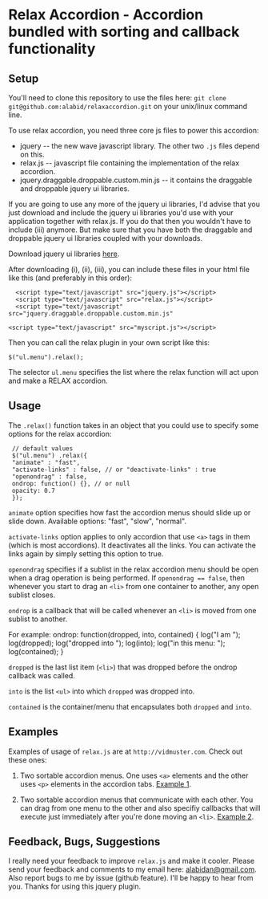 Relax Accordion -  Accordion bundled with sorting and callback functionality
============================================================================

Setup
-----

You'll need to clone this repository to use the files here:
`git clone git@github.com:alabid/relaxaccordion.git` 
on your unix/linux command line.

To use relax accordion, you need three core js files to power this 
accordion:

* jquery -- the new wave javascript library.
The other two `.js` files depend on this.
* relax.js -- javascript file containing the implementation of the relax
               accordion.
* jquery.draggable.droppable.custom.min.js -- it contains the draggable
and droppable jquery ui libraries.

If you are going to use any more of the jquery ui libraries, I'd advise
that you just download and include the jquery ui libraries you'd use
with your application together with relax.js. If you do that then you 
wouldn't have to include (iii) anymore. But make sure that you have both
the draggable and droppable jquery ui libraries coupled with your downloads.

Download jquery ui libraries [here](http://www.jqueryui.com/download).

After downloading (i), (ii), (iii), you can include these files in your
html file like this (and preferably in this order):


      <script type="text/javascript" src="jquery.js"></script>
      <script type="text/javascript" src="relax.js"></script>
      <script type="text/javascript" src="jquery.draggable.droppable.custom.min.js"
></script>
	<script type="text/javascript" src="myscript.js"></script>

Then you can call the relax plugin in your own script like this:

`$("ul.menu").relax();`

The selector `ul.menu` specifies the list where the relax function will
act upon and make a RELAX accordion.

Usage
------

The `.relax()` function takes in an object that you could use to specify
some options for the relax accordion:

     // default values
     $("ul.menu") .relax({
     "animate" : "fast",
     "activate-links" : false, // or "deactivate-links" : true
     "openondrag" : false,
     ondrop: function() {}, // or null
     opacity: 0.7
     });


`animate` option specifies how fast the accordion menus should slide up
or slide down.
Available options: "fast", "slow", "normal".

`activate-links` option applies to only accordion that use `<a>` tags in
them (which is most accordions). It deactivates all the links. You can
activate the links again by simply setting this option to true.

`openondrag` specifies if a sublist in the relax accordion menu should
be open when a drag operation is being performed. If `openondrag == false`,
then whenever you start to drag an `<li>` from one container to another,
 any open sublist closes.

`ondrop` is a callback that will be called whenever an `<li>` is moved
from one sublist to another.

For example:
       ondrop: function(dropped, into, contained) {
                log("I am ");
                log(dropped);
                log("dropped into ");
                log(into);
                log("in this menu: ");
                log(contained);
	}

`dropped` is the last list item (`<li>`) that was dropped before the
ondrop callback was called.

`into` is the list `<ul>` into which `dropped` was dropped into.

`contained` is the container/menu that encapsulates both `dropped` and
`into`.

Examples
--------
Examples of usage of `relax.js` are at `http://vidmuster.com`. Check out 
these ones:

1. Two sortable accordion menus. One uses `<a>` elements and the other
   uses `<p>` elements in the accordion tabs.
   [Example 1](http://vidmuster.com/ra-tests/relax1.html).
   
2. Two sortable accordion menus that communicate with each other. You can 
   drag from one menu to the other and also specifiy callbacks that will
   execute just immediately after you're done moving an `<li>`.
   [Example 2](http://vidmuster.com/ra-tests/relax2.html).

Feedback, Bugs, Suggestions
---------------------------
I really need your feedback to improve `relax.js` and make it cooler.
Please send your feedback and comments to my email here:
[alabidan@gmail.com](mailto:alabidan@gmail.com).
Also report bugs to me by issue (github feature). I'll be happy to hear
from you. Thanks for using this jquery plugin.


